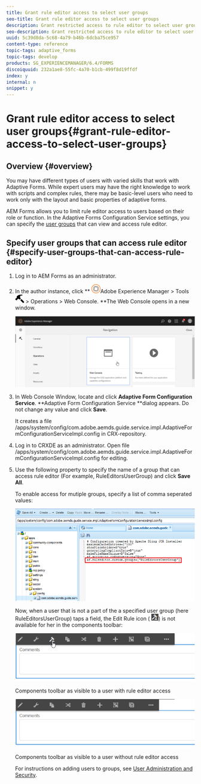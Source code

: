 ```yaml
---
title: Grant rule editor access to select user groups
seo-title: Grant rule editor access to select user groups
description: Grant restricted access to rule editor to select user groups.
seo-description: Grant restricted access to rule editor to select user groups.
uuid: 5c39d8da-5c68-4a79-b46b-6dcba75ce957
content-type: reference
topic-tags: adaptive_forms
topic-tags: develop
products: SG_EXPERIENCEMANAGER/6.4/FORMS
discoiquuid: 232a1ae8-55fc-4a70-b1cb-499f8d19ffdf
index: y
internal: n
snippet: y
---
```


# Grant rule editor access to select user groups{#grant-rule-editor-access-to-select-user-groups}

## Overview {#overview}

You may have different types of users with varied skills that work with Adaptive Forms. While expert users may have the right knowledge to work with scripts and complex rules, there may be basic-level users who need to work only with the layout and basic properties of adaptive forms.

AEM Forms allows you to limit rule editor access to users based on their role or function. In the Adaptive Forms Configuration Service settings, you can specify the [user groups](../../sites/administering/using/security.md) that can view and access rule editor.

## Specify user groups that can access rule editor {#specify-user-groups-that-can-access-rule-editor}

1. Log in to AEM Forms as an administrator.
1. In the author instance, click ** ![](assets/adobeexperiencemanager.png)Adobe Experience Manager &gt; Tools ![](assets/hammer.png) &gt; Operations &gt; Web Console. **The Web Console opens in a new window.

   ![](assets/1.png)

1. In Web Console Window, locate and click **Adaptive Form Configuration** **Service**. **Adaptive Form Configuration Service **dialog appears. Do not change any value and click **Save**.

   It creates a file /apps/system/config/com.adobe.aemds.guide.service.impl.AdaptiveFormConfigurationServiceImpl.config in CRX-repository.

1. Log in to CRXDE as an administrator. Open file /apps/system/config/com.adobe.aemds.guide.service.impl.AdaptiveFormConfigurationServiceImpl.config for editing.
1. Use the following property to specify the name of a group that can access rule editor (For example, RuleEditorsUserGroup) and click **Save All**.

   To enable access for mutiple groups, specify a list of comma seperated values: 

   ![](assets/create-user.png)

   Now, when a user that is not a part of the a specified user group (here RuleEditorsUserGroup) taps a field, the Edit Rule icon ( ![](assets/edit-rules1.png)) is not available for her in the components toolbar:

   <!--
   Comment Type: draft

   <note>
   <p>AEM Forms has two default user groups for two different aspects of adaptive forms:</p>
   <ul>
   <li><strong>forms-users</strong> have access to forms authoring</li>
   <li><strong>template-authors</strong> have access to forms template authoring</li>
   </ul>
   <p>When you limit rule editor access by specifying a custom user group, such as RuleEditorsUsers, ensure that the users in both the default user groups that need to work with the respective Rule Editor UIs are added to the RuleEditorsUserGroup group.</p>
   <p>Alternatively, to limit rule editor access only for forms-user and to allow all template-authors to access rule editor, add the following two values to User Groups With Rule Editor Access:</p>
   <ul>
   <li>RuleEditorUsersGroup: Gives access to a select subset of forms-users group</li>
   <li>template-authors: Gives access to all the users in the template-authors group</li>
   </ul>
   </note>
   -->

   <!--
   Comment Type: draft

   <p>By default, all the user groups have access to rule editor. To grant access to rule editor to all the user groups on your server, ensure that the User Groups With Rule Editor field is empty.</p>
   -->

   <!--
   Comment Type: draft

   <table border="1" cellpadding="1" cellspacing="0" width="100%">
   <tbody>
   <tr>
   <td><strong>Value in the field User Groups With Rule Editor Access</strong></td>
   <td><strong>Grants access to Rule Editor in Adaptive Forms UI</strong></td>
   <td><strong>Grants access to Rule Editor in Forms Templates UI</strong></td>
   </tr>
   <tr>
   <td>no value</td>
   <td> </td>
   <td> </td>
   </tr>
   </tbody>
   </table>
   -->

   ![](assets/componentstoolbarwithre.png)

   Components toolbar as visible to a user with rule editor access

   ![](assets/componentstoolbarwithoutre.png)

   Components toolbar as visible to a user without rule editor access

   <!--
   Comment Type: draft

   <img captionBottom="When an unauthorized user tries to access components toolbar in the classic UI, access is denied" imageRotate="0" src="assets/classicuiwithoutre.png" />
   -->

   For instructions on adding users to groups, see [User Administration and Security](../../sites/administering/using/security.md).

<!--
<related-links>
<a href="../../forms/using/rule-editor.md" target="_blank">Rule Editor</a>
<a href="../../forms/using/creating-accessible-adaptive-forms.md" target="_blank">Creating accessible adaptive forms</a>
</related-links>
-->

